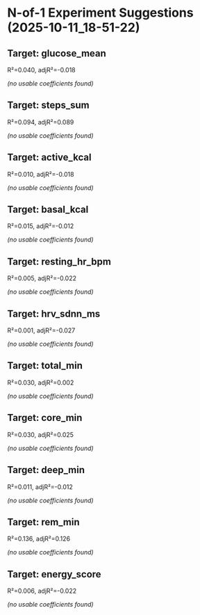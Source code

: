 # N-of-1 Experiment Suggestions (2025-10-11_18-51-22)

## Target: glucose_mean
R²=0.040, adjR²=-0.018

*(no usable coefficients found)*

## Target: steps_sum
R²=0.094, adjR²=0.089

*(no usable coefficients found)*

## Target: active_kcal
R²=0.010, adjR²=-0.018

*(no usable coefficients found)*

## Target: basal_kcal
R²=0.015, adjR²=-0.012

*(no usable coefficients found)*

## Target: resting_hr_bpm
R²=0.005, adjR²=-0.022

*(no usable coefficients found)*

## Target: hrv_sdnn_ms
R²=0.001, adjR²=-0.027

*(no usable coefficients found)*

## Target: total_min
R²=0.030, adjR²=0.002

*(no usable coefficients found)*

## Target: core_min
R²=0.030, adjR²=0.025

*(no usable coefficients found)*

## Target: deep_min
R²=0.011, adjR²=-0.012

*(no usable coefficients found)*

## Target: rem_min
R²=0.136, adjR²=0.126

*(no usable coefficients found)*

## Target: energy_score
R²=0.006, adjR²=-0.022

*(no usable coefficients found)*

